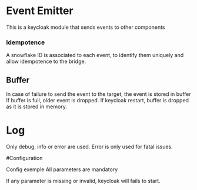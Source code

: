 # Event Emitter

This is a keycloak module that sends events to other components

### Idempotence
A snowflake ID is associated to each event, to identify them uniquely and allow idempotence to the bridge.


## Buffer
In case of failure to send the event to the target, the event is stored in buffer
If buffer is full, older event is dropped.
If keycloak restart, buffer is dropped as it is stored in memory.

# Log
Only debug, info or error are used. Error is only used for fatal issues.

#Configuration

Config exemple
All parameters are mandatory

If any parameter is missing or invalid, keycloak will fails to start.
